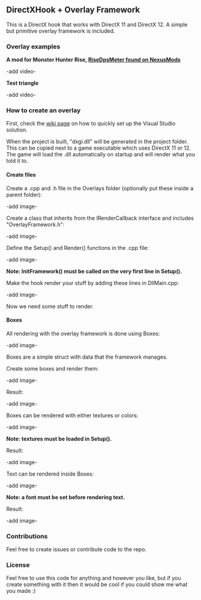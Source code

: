 ## DirectXHook + Overlay Framework
This is a DirectX hook that works with DirectX 11 and DirectX 12. A simple but primitive overlay framework is included.

### Overlay examples
**A mod for Monster Hunter Rise, [RiseDpsMeter found on NexusMods](https://www.nexusmods.com/monsterhunterrise/mods/289)**

-add video-

**Test triangle**

-add video-

### How to create an overlay
First, check the [wiki page](https://github.com/techiew/DirectXHook/wiki/How-to-set-up-the-Visual-Studio-solution) on how to quickly set up the Visual Studio solution.

When the project is built, "dxgi.dll" will be generated in the project folder. This can be copied next to a game executable which uses DirectX 11 or 12. The game will load the .dll automatically on startup and will render what you told it to.

#### Create files
Create a .cpp and .h file in the Overlays folder (optionally put these inside a parent folder):

-add image-

Create a class that inherits from the IRenderCallback interface and includes "OverlayFramework.h":

-add image-

Define the Setup() and Render() functions in the .cpp file:

-add image-

**Note: InitFramework() must be called on the very first line in Setup().**

Make the hook render your stuff by adding these lines in DllMain.cpp:

-add image-

Now we need some stuff to render.

#### Boxes
All rendering with the overlay framework is done using Boxes:

-add image-

Boxes are a simple struct with data that the framework manages.

Create some boxes and render them:

-add image-

Result:

-add image-

Boxes can be rendered with either textures or colors:

-add image-

**Note: textures must be loaded in Setup().**

Result:

-add image-

Text can be rendered inside Boxes:

-add image-

**Note: a font must be set before rendering text.**

Result:

-add image-

### Contributions
Feel free to create issues or contribute code to the repo.

### License
Feel free to use this code for anything and however you like, but if you create something with it then it would be cool if you could show me what you made :)

